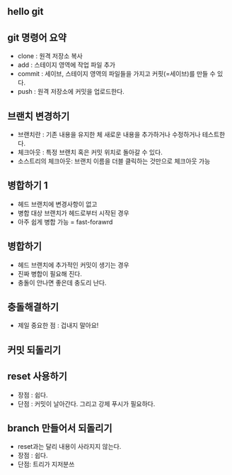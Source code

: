 ## hello git

## git 명령어 요약

- clone : 원격 저장소 복사
- add : 스테이지 영역에 작업 파일 추가
- commit : 세이브, 스테이지 영역의 파일들을 가지고 커핏(=세이브)를 만들 수 있다.
- push : 원격 저장소에 커밋을 업로드한다.

## 브랜치 변경하기 

- 브랜치란 : 기존 내용을 유지한 체 새로운 내용을 추가하거나 수정하거나 테스트한다.
- 체크아웃 : 특정 브랜치 혹은 커밋 위치로 돌아갈 수 있다. 
- 소스트리의 체크아웃: 브랜치 이름을 더블 클릭하는 것만으로 체크아웃 가능

## 병합하기 1
- 헤드 브랜치에 변경사항이 없고 
- 병합 대상 브랜치가 헤드로부터 시작된 경우 
- 아주 쉽게 병합 가능  = fast-forawrd

## 병합하기 
- 헤드 브랜치에 추가적인 커밋이 생기는 경우
- 진짜 병합이 필요해 진다.
- 충돌이 안나면 좋은데 충도리 난다.

## 충돌해결하기
- 제일 중요한 점 : 겁내지 말아요!

## 커밋 되돌리기

## reset 사용하기
- 장점 : 쉽다.
- 단점 : 커밋이 날아간다. 그리고 강제 푸시가 필요하다. 

## branch 만들어서 되돌리기 
- reset과는 달리 내용이 사라지지 않는다.
- 장점 : 쉽다.
- 단점: 트리가 지저분쓰
